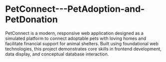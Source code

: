 # PetConnect---PetAdoption-and-PetDonation
PetConnect is a modern, responsive web application designed as a simulated platform to connect adoptable pets with loving homes and facilitate financial support for animal shelters. Built using foundational web technologies, this project demonstrates core skills in frontend development, data display, and conceptual database interaction.
